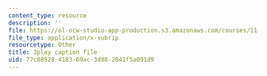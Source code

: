```yaml
---
content_type: resource
description: ''
file: https://ol-ocw-studio-app-production.s3.amazonaws.com/courses/11-601-introduction-to-environmental-policy-and-planning-fall-2016/77c88928418369ac3d882841f5a091d9_St_PAkSBiYs.srt
file_type: application/x-subrip
resourcetype: Other
title: 3play caption file
uid: 77c88928-4183-69ac-3d88-2841f5a091d9
---
```

